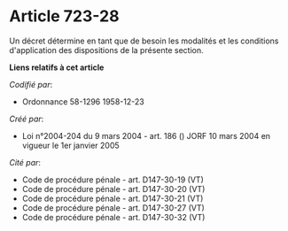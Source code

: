 # Article 723-28

Un décret détermine en tant que de besoin les modalités et les conditions d'application des dispositions de la présente
section.

**Liens relatifs à cet article**

_Codifié par_:

  - Ordonnance 58-1296 1958-12-23

_Créé par_:

  - Loi n°2004-204 du 9 mars 2004 - art. 186 () JORF 10 mars 2004 en vigueur le 1er janvier 2005

_Cité par_:

  - Code de procédure pénale - art. D147-30-19 (VT)
  - Code de procédure pénale - art. D147-30-20 (VT)
  - Code de procédure pénale - art. D147-30-21 (VT)
  - Code de procédure pénale - art. D147-30-27 (VT)
  - Code de procédure pénale - art. D147-30-32 (VT)
